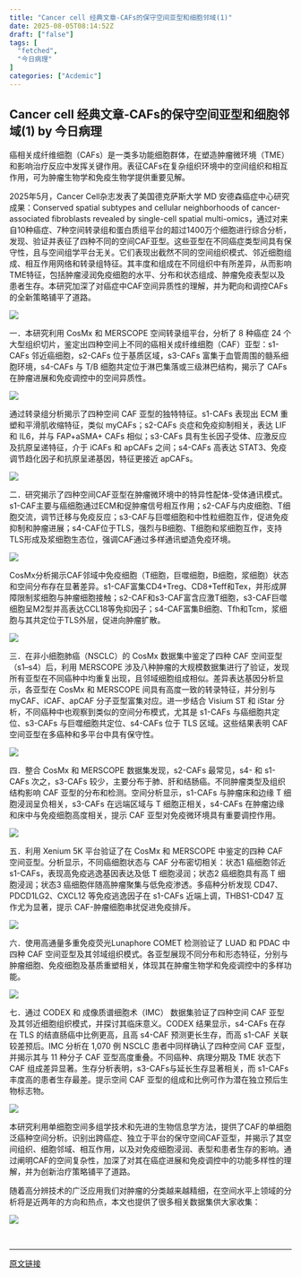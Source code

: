 ```yaml
---
title: "Cancer cell 经典文章-CAFs的保守空间亚型和细胞邻域(1)"
date: 2025-08-05T08:14:52Z
draft: ["false"]
tags: [
  "fetched",
  "今日病理"
]
categories: ["Acdemic"]
---
```

Cancer cell 经典文章-CAFs的保守空间亚型和细胞邻域(1) by 今日病理
------
<div><p><span leaf=""><span textstyle="">癌相关成纤维细胞（CAFs）</span><span textstyle="">是一类多功能细胞群体，在塑造肿瘤微环境（TME）和影响治疗反应中发挥关键作用。表征CAFs在复杂组织环境中的空间组织和相互作用，可为肿瘤生物学和免疫生物学提供重要见解。</span></span></p><p><span leaf=""><span textstyle="">2025年5月，</span></span><span leaf=""><span textstyle="">Cancer Cell</span></span><span leaf=""><span textstyle="">杂志发表了美国德克萨斯大学 MD 安德森癌症中心研究成果：</span></span><span leaf=""><span textstyle="">Conserved spatial subtypes and cellular neighborhoods of cancer-associated fibroblasts revealed by single-cell spatial multi-omics</span></span><span leaf=""><span textstyle="">，</span></span><span leaf=""><span textstyle="">通过对来自10种癌症、7种空间转录组和蛋白质组平台的超过</span></span><span leaf=""><span textstyle="">1400万个细胞</span></span><span leaf=""><span textstyle="">进行综合分析，发现、验证并表征了</span></span><span leaf=""><span textstyle="">四种不同的空间CAF亚型</span></span><span leaf=""><span textstyle="">。这些亚型在不同癌症类型间具有保守性，且与空间组学平台无关。它们表现出截然不同的空间组织模式、邻近细胞组成、相互作用网络和转录组特征。其丰度和组成在不同组织中有所差异，从而影响TME特征，包括肿瘤浸润免疫细胞的水平、分布和状态组成、肿瘤免疫表型以及患者生存。本研究加深了对癌症中CAF空间异质性的理解，并为靶向和调控CAFs的全新策略铺平了道路。</span></span><page></page></p><p><span leaf=""><img data-src="https://mmbiz.qpic.cn/sz_mmbiz_png/hicCwtwDKUYEHamnU6S3AAn3MicOXGTgS6oNf27uSAhkQ6jdjpBbIy6kXlEIYg3Bj0vzweSibbUMT0PJuJTIe8hOA/640?wx_fmt=png" data-ratio="1.00253807106599" data-w="788" data-backw="554" data-backh="555" src="https://mmbiz.qpic.cn/sz_mmbiz_png/hicCwtwDKUYEHamnU6S3AAn3MicOXGTgS6oNf27uSAhkQ6jdjpBbIy6kXlEIYg3Bj0vzweSibbUMT0PJuJTIe8hOA/640?wx_fmt=png"></span><span></span></p><p><span leaf=""><span textstyle="">一．本研究利用 </span><span textstyle="">CosMx</span><span textstyle=""> 和 </span><span textstyle="">MERSCOPE</span><span textstyle=""> 空间转录组平台，分析了</span><span textstyle=""> 8 </span><span textstyle="">种癌症</span><span textstyle=""> 24 </span><span textstyle="">个大型组织切片，鉴定出四种空间上不同的癌相关成纤维细胞（CAF）亚型：s1-CAFs 邻近癌细胞，s2-CAFs 位于基质区域，s3-CAFs 富集于血管周围的髓系细胞环境，s4-CAFs 与 T/B 细胞共定位于淋巴集落或三级淋巴结构，揭示了 CAFs 在肿瘤进展和免疫调控中的空间异质性。</span></span><page></page></p><p><span leaf=""><img data-src="https://mmbiz.qpic.cn/sz_mmbiz_png/hicCwtwDKUYEHamnU6S3AAn3MicOXGTgS60BRyjgVqTXczQDPliadbykoe2KBelBDqXBGFg9ic95pf8gZ5WicJK7rNQ/640?wx_fmt=png" data-ratio="0.6959910913140311" data-w="898" data-backw="554" data-backh="385" src="https://mmbiz.qpic.cn/sz_mmbiz_png/hicCwtwDKUYEHamnU6S3AAn3MicOXGTgS60BRyjgVqTXczQDPliadbykoe2KBelBDqXBGFg9ic95pf8gZ5WicJK7rNQ/640?wx_fmt=png"></span><span></span></p><p><span leaf=""><span textstyle="">通过转录组分析揭示了</span></span><span leaf=""><span textstyle="">四种空间 CAF 亚型的独特特征</span></span><span leaf=""><span textstyle="">。s1-CAFs 表现出 ECM 重塑和平滑肌收缩特征，类似 myCAFs；s2-CAFs 炎症和免疫抑制相关，表达 LIF 和 IL6，并与 FAP+aSMA+ CAFs 相似；s3-CAFs 具有生长因子受体、应激反应及抗原呈递特征，介于 iCAFs 和 apCAFs 之间；s4-CAFs 高表达 STAT3、免疫调节趋化因子和抗原呈递基因，特征更接近 apCAFs。</span></span><page></page></p><p><span leaf=""><img data-src="https://mmbiz.qpic.cn/sz_mmbiz_png/hicCwtwDKUYEHamnU6S3AAn3MicOXGTgS6VFIC0EkEW2FWyZCH3Jy0KQ9WW0YaX9icUkuicNYf60yOib8ic5leFSL4NA/640?wx_fmt=png" data-ratio="0.677309007981756" data-w="877" data-backw="554" data-backh="375" src="https://mmbiz.qpic.cn/sz_mmbiz_png/hicCwtwDKUYEHamnU6S3AAn3MicOXGTgS6VFIC0EkEW2FWyZCH3Jy0KQ9WW0YaX9icUkuicNYf60yOib8ic5leFSL4NA/640?wx_fmt=png"></span><span></span></p><p><span leaf=""><span textstyle="">二．研究揭示了四种空间CAF亚型在肿瘤微环境中的特异性</span></span><span leaf=""><span textstyle="">配体-受体通讯模式</span></span><span leaf=""><span textstyle="">。s1-CAF主要与癌细胞通过ECM和促肿瘤信号相互作用；s2-CAF与内皮细胞、T细胞交流，调节迁移与免疫反应；s3-CAF与巨噬细胞和中性粒细胞互作，促进免疫抑制和肿瘤进展；s4-CAF位于TLS，强烈与B细胞、T细胞和浆细胞互作，支持TLS形成及浆细胞生态位，强调CAF通过多样通讯塑造免疫环境。</span></span></p><p><span leaf=""><img data-src="https://mmbiz.qpic.cn/sz_mmbiz_png/hicCwtwDKUYEHamnU6S3AAn3MicOXGTgS6m5Dt8FicgpiahDfYsVbE4617yiaD0e3iaCAibdOGfqkKttKqXR7FndlVgyA/640?wx_fmt=png" data-ratio="0.3993115318416523" data-w="1162" data-backw="554" data-backh="221" src="https://mmbiz.qpic.cn/sz_mmbiz_png/hicCwtwDKUYEHamnU6S3AAn3MicOXGTgS6m5Dt8FicgpiahDfYsVbE4617yiaD0e3iaCAibdOGfqkKttKqXR7FndlVgyA/640?wx_fmt=png"></span><span></span></p><p><span leaf=""><span textstyle="">CosMx分析揭示</span></span><span leaf=""><span textstyle="">CAF邻域中免疫细胞</span></span><span leaf=""><span textstyle="">（T细胞，巨噬细胞，B细胞，浆细胞）状态和空间分布存在显著差异。s1-CAF富集CD4+Treg、CD8+Teff和Tex，并形成屏障限制浆细胞与肿瘤细胞接触；s2-CAF和s3-CAF富含应激T细胞，s3-CAF巨噬细胞呈M2型并高表达CCL18等免抑因子；s4-CAF富集B细胞、Tfh和Tcm，浆细胞与其共定位于TLS外层，促进向肿瘤扩散。</span></span><page></page></p><p><span leaf=""><img data-src="https://mmbiz.qpic.cn/sz_mmbiz_png/hicCwtwDKUYEHamnU6S3AAn3MicOXGTgS60zpcYb9E9RWMU8uNYfUYa0mvPUR4oBVrouWSS6a7zlwTMokCuLQ7QA/640?wx_fmt=png" data-ratio="0.9461235216819974" data-w="761" data-backw="554" data-backh="524" src="https://mmbiz.qpic.cn/sz_mmbiz_png/hicCwtwDKUYEHamnU6S3AAn3MicOXGTgS60zpcYb9E9RWMU8uNYfUYa0mvPUR4oBVrouWSS6a7zlwTMokCuLQ7QA/640?wx_fmt=png"></span><span></span></p><p><span leaf=""><span textstyle="">三．在非小细胞肺癌（NSCLC）的 CosMx 数据集中鉴定了四种 CAF 空间亚型（s1–s4）后，利用</span><span textstyle=""> </span></span><span leaf=""><span textstyle="">MERSCOPE</span></span><span leaf=""><span textstyle=""> </span><span textstyle="">涉及八种肿瘤的大规模数据集进行了验证，发现所有亚型在不同癌种中均重复出现，且邻域细胞组成相似。差异表达基因分析显示，各亚型在 CosMx 和 MERSCOPE 间具有高度一致的转录特征，并分别与 myCAF、iCAF、apCAF 分子亚型富集对应。进一步结合 </span></span><span leaf=""><span textstyle="">Visium ST</span></span><span leaf=""><span textstyle=""> </span><span textstyle="">和 iStar 分析，不同癌种中也观察到类似的空间分布模式，尤其是 s1-CAFs 与癌细胞共定位、s3-CAFs 与巨噬细胞共定位、s4-CAFs 位于 TLS 区域。这些结果表明 CAF 空间亚型在多癌种和多平台中具有保守性。</span></span><page></page></p><p><span leaf=""><img data-src="https://mmbiz.qpic.cn/sz_mmbiz_png/hicCwtwDKUYEHamnU6S3AAn3MicOXGTgS6RfZh72UcyFsKfaLwNyA2JqrNdwev4F7Wh4gt3kz6pxia74P5KaxwytA/640?wx_fmt=png" data-ratio="1.2020958083832336" data-w="668" data-backw="554" data-backh="666" src="https://mmbiz.qpic.cn/sz_mmbiz_png/hicCwtwDKUYEHamnU6S3AAn3MicOXGTgS6RfZh72UcyFsKfaLwNyA2JqrNdwev4F7Wh4gt3kz6pxia74P5KaxwytA/640?wx_fmt=png"></span><span></span></p><p><span leaf=""><span textstyle="">四．整合 CosMx 和 MERSCOPE 数据集发现，s2-CAFs 最常见，s4- 和 s1-CAFs 次之，s3-CAFs 较少，主要分布于肺、肝和结肠癌。不同肿瘤类型及组织结构影响 CAF 亚型的分布和检测。空间分析显示，s1-CAFs 与肿瘤床和边缘 T 细胞浸润呈负相关，s3-CAFs 在远端区域与 T 细胞正相关，s4-CAFs 在肿瘤边缘和床中与免疫细胞高度相关，提示 CAF 亚型对免疫微环境具有重要调控作用。</span></span><page></page></p><p><span leaf=""><img data-src="https://mmbiz.qpic.cn/sz_mmbiz_png/hicCwtwDKUYEHamnU6S3AAn3MicOXGTgS6mRg0cloaUEZ9VbKL6Q7QdhUPuMZZtJibhhJNCVR8n69DDc6qbwzd4qA/640?wx_fmt=png" data-ratio="1.0790273556231003" data-w="658" data-backw="554" data-backh="597" src="https://mmbiz.qpic.cn/sz_mmbiz_png/hicCwtwDKUYEHamnU6S3AAn3MicOXGTgS6mRg0cloaUEZ9VbKL6Q7QdhUPuMZZtJibhhJNCVR8n69DDc6qbwzd4qA/640?wx_fmt=png"></span><span></span></p><p><span leaf=""><span textstyle="">五．利用</span><span textstyle=""> </span></span><span leaf=""><span textstyle="">Xenium 5K</span></span><span leaf=""><span textstyle=""> </span><span textstyle="">平台验证了在 CosMx 和 MERSCOPE 中鉴定的四种 CAF 空间亚型。分析显示，</span></span><span leaf=""><span textstyle="">不同癌细胞状态与 CAF 分布密切相关</span></span><span leaf=""><span textstyle="">：状态1 癌细胞邻近 s1-CAFs，表现高免疫逃逸基因表达及低 T 细胞浸润；状态2 癌细胞具有高 T 细胞浸润；状态3 癌细胞伴随高肿瘤聚集与低免疫渗透。多癌种分析发现 CD47、PDCD1LG2、CXCL12 等免疫逃逸因子在 s1-CAFs 近端上调，THBS1-CD47 互作尤为显著，提示 CAF-肿瘤细胞串扰促进免疫排斥。</span></span><page></page></p><p><span leaf=""><img data-src="https://mmbiz.qpic.cn/sz_mmbiz_png/hicCwtwDKUYEHamnU6S3AAn3MicOXGTgS6BaH8I7eUZcO1dHzlJCMR7KlHKqHVten76M4WAXNjDooaAWpTc6ZEgA/640?wx_fmt=png" data-ratio="1.1422018348623852" data-w="654" data-backw="554" data-backh="632" src="https://mmbiz.qpic.cn/sz_mmbiz_png/hicCwtwDKUYEHamnU6S3AAn3MicOXGTgS6BaH8I7eUZcO1dHzlJCMR7KlHKqHVten76M4WAXNjDooaAWpTc6ZEgA/640?wx_fmt=png"></span><span></span></p><p><span leaf=""><span textstyle="">六．使用高通量多重免疫荧光</span></span><span leaf=""><span textstyle="">Lunaphore COMET</span><span textstyle=""> </span></span><span leaf=""><span textstyle="">检测验证了 LUAD 和 PDAC 中四种 CAF 空间亚型及其邻域组织模式。各亚型展现不同分布和形态特征，分别与肿瘤细胞、免疫细胞及基质重塑相关，体现其在肿瘤生物学和免疫调控中的多样功能。</span></span></p><p><span leaf=""><img data-src="https://mmbiz.qpic.cn/sz_mmbiz_png/hicCwtwDKUYEHamnU6S3AAn3MicOXGTgS68vicMC3WgNHNjMrfFZGKOCXQXJLVmZ6qArcfwEtyypuSuuKR5vWlsew/640?wx_fmt=png" data-ratio="1.3213703099510603" data-w="613" data-backw="554" data-backh="732" src="https://mmbiz.qpic.cn/sz_mmbiz_png/hicCwtwDKUYEHamnU6S3AAn3MicOXGTgS68vicMC3WgNHNjMrfFZGKOCXQXJLVmZ6qArcfwEtyypuSuuKR5vWlsew/640?wx_fmt=png"></span><span></span></p><p><span leaf=""><span textstyle="">七．通过</span></span><span leaf=""><span textstyle=""> CODEX</span><span textstyle=""> 和 </span><span textstyle="">成像质谱细胞术</span></span><span leaf=""><span textstyle="">（IMC） </span><span textstyle="">数据集验证了四种空间 CAF 亚型及其邻近细胞组织模式，并探讨其临床意义。CODEX 结果显示，s4-CAFs 在存在 TLS 的结直肠癌中比例更高，且高 s4-CAF 预测更长生存，而高 s1-CAF 关联较差预后。IMC 分析在 1,070 例 NSCLC 患者中同样确认了四种空间 CAF 亚型，并揭示其与 11 种分子 CAF 亚型高度重叠。不同癌种、病理分期及 TME 状态下 CAF 组成差异显著。生存分析表明，s3-CAFs与延长生存显著相关，而 s1-CAFs 丰度高的患者生存最差。提示空间 CAF 亚型的组成和比例可作为潜在独立预后生物标志物。</span></span><page></page></p><p><span leaf=""><img data-src="https://mmbiz.qpic.cn/sz_mmbiz_png/hicCwtwDKUYEHamnU6S3AAn3MicOXGTgS6bdS3fDAZsW1GLop4nkI4ojfZjabO8Sldtm6qbUFISib3tuHjNd63bHQ/640?wx_fmt=png" data-ratio="1.3404605263157894" data-w="608" data-backw="554" data-backh="742" src="https://mmbiz.qpic.cn/sz_mmbiz_png/hicCwtwDKUYEHamnU6S3AAn3MicOXGTgS6bdS3fDAZsW1GLop4nkI4ojfZjabO8Sldtm6qbUFISib3tuHjNd63bHQ/640?wx_fmt=png"></span><span></span><page></page></p><p><span leaf=""><span textstyle="">本研究利用单细胞空间多组学技术和先进的生物信息学方法，提供了CAF的单细胞泛癌种空间分析。识别出跨癌症、独立于平台的保守空间CAF亚型，并揭示了其空间组织、细胞邻域、相互作用，以及对免疫细胞浸润、表型和患者生存的影响。</span><span textstyle="">通过阐明CAF的空间复杂性，加深了对其在癌症进展和免疫调控中的功能多样性的理解，并为创新治疗策略铺平了道路。</span></span><page></page></p><p><span leaf=""><span textstyle="">随着高分辨技术的广泛应用我们对肿瘤的分类越来越精细，在</span><span textstyle="">空间水平上领域的分析</span><span textstyle="">将是近两年的方向和热点，本文也提供了很多相关数据集供大家收集：</span></span></p><p><span leaf=""><img data-src="https://mmbiz.qpic.cn/sz_mmbiz_png/hicCwtwDKUYEHamnU6S3AAn3MicOXGTgS6BluZx2Eot2IRQfPkqznicb0EdQ7cgPp2MSOiaicyt1tnBbCVjlnJt4Llg/640?wx_fmt=png" data-ratio="0.4236602628918099" data-w="989" data-backw="554" data-backh="235" src="https://mmbiz.qpic.cn/sz_mmbiz_png/hicCwtwDKUYEHamnU6S3AAn3MicOXGTgS6BluZx2Eot2IRQfPkqznicb0EdQ7cgPp2MSOiaicyt1tnBbCVjlnJt4Llg/640?wx_fmt=png"></span><span></span></p><p><span leaf=""><br></span><page></page></p><p><mp-style-type data-value="3"></mp-style-type></p></div>  
<hr>
<a href="https://mp.weixin.qq.com/s/XO6mqkhdxiwKftYknjSBkA",target="_blank" rel="noopener noreferrer">原文链接</a>
